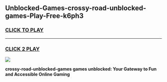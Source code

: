 
## Unblocked-Games-crossy-road-unblocked-games-Play-Free-k6ph3
<h3>
<a href="https://premium76.site?title=crossy-road-unblocked-games&ref=17A">CLICK TO PLAY</a></h3>
<hr>

<h3>
<a href="https://premium76.site?title=crossy-road-unblocked-games&ref=17A">CLICK 2 PLAY</a>
  
</h3>

<a href="https://premium76.site?title=crossy-road-unblocked-games&ref=17A"><img src="https://clearcache.store/games.png"></a>


**crossy-road-unblocked-games games unblocked: Your Gateway to Fun and Accessible Online Gaming**
